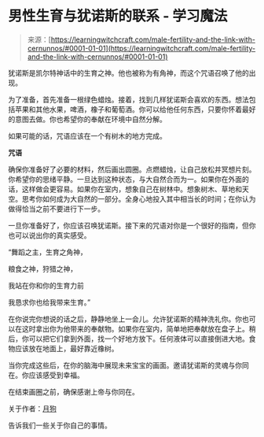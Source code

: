<!--yml

category: 未分类

date: 2024-06-12 18:16:31

-->

# 男性生育与犹诺斯的联系 - 学习魔法

> 来源：[https://learningwitchcraft.com/male-fertility-and-the-link-with-cernunnos/#0001-01-01](https://learningwitchcraft.com/male-fertility-and-the-link-with-cernunnos/#0001-01-01)

犹诺斯是凯尔特神话中的生育之神。他也被称为有角神，而这个咒语召唤了他的出现。

为了准备，首先准备一根绿色蜡烛。接着，找到几样犹诺斯会喜欢的东西。想法包括苹果和其他水果，啤酒，橡子和葡萄酒。你可以给他任何东西，只要你怀着最好的意图去做。你也希望你的奉献在环境中自然分解。

如果可能的话，咒语应该在一个有树木的地方完成。

**咒语**

确保你准备好了必要的材料，然后画出圆圈。点燃蜡烛，让自己放松并冥想片刻。你希望你的思绪平静。一旦达到这种状态，与大自然合而为一。如果你在外面的话，这样做会更容易。如果你在室内，想象自己在树林中。想象树木、草地和天空。思考你如何成为大自然的一部分。全身心地投入其中相当长的时间；在你认为做得恰当之前不要进行下一步。

一旦你准备好了，你应该召唤犹诺斯。接下来的咒语对你是一个很好的指南，但你也可以说出你的真实感受。

“舞蹈之主，生育之角神，

粮食之神，狩猎之神，

我站在你和你的生育力前

我恳求你也给我带来生育。”

在你说完你想说的话之后，静静地坐上一会儿。允许犹诺斯的精神洗礼你。你也可以在这时拿出你为他带来的奉献物。如果你在室内，简单地把奉献放在盘子上。稍后，你可以把它们拿到外面，找一个好地方放下。任何液体可以直接倒进大地。食物应该放在地面上，最好靠近橡树。

当你完成这些后，在你的脑海中展现未来宝宝的画面。邀请犹诺斯的灵魂与你同在。你应该感受到幸福。

在结束画圈之前，确保感谢上帝与你同在。

关于作者：[月狗](https://learningwitchcraft.com/profile/?tthayer/)

告诉我们一些关于你自己的事情。
